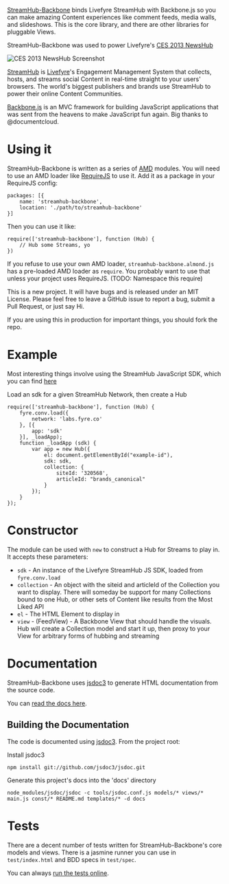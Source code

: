 [StreamHub-Backbone](http://gobengo.github.com/streamhub-backbone/) binds Livefyre StreamHub with Backbone.js so you can make amazing Content experiences like comment feeds, media walls, and slideshows. This is the core library, and there are other libraries for pluggable Views.

StreamHub-Backbone was used to power Livefyre's [CES 2013 NewsHub](http://ces.livefyre.com/)

![CES 2013 NewsHub Screenshot](http://d.pr/i/71lK+)

[StreamHub](http://www.livefyre.com/streamhub/) is [Livefyre](http://www.livefyre.com/)'s Engagement Management System that collects, hosts, and streams social Content in real-time straight to your users' browsers. The world's biggest publishers and brands use StreamHub to power their online Content Communities.

[Backbone.js](http://backbonejs.org/) is an MVC framework for building JavaScript applications that was sent from the heavens to make JavaScript fun again. Big thanks to @documentcloud.

# Using it

StreamHub-Backbone is written as a series of [AMD](http://requirejs.org/docs/whyamd.html) modules. You will need to use an AMD loader like [RequireJS]() to use it. Add it as a package in your RequireJS config:

    packages: [{
        name: 'streamhub-backbone',
        location: './path/to/streamhub-backbone'
    }]

Then you can use it like:

    require(['streamhub-backbone'], function (Hub) {
        // Hub some Streams, yo
    })

If you refuse to use your own AMD loader, `streamhub-backbone.almond.js` has a pre-loaded AMD loader as `require`. You probably want to use that unless your project uses RequireJS. (TODO: Namespace this require)

This is a new project. It will have bugs and is released under an MIT License. Please feel free to leave a GitHub issue to report a bug, submit a Pull Request, or just say Hi.

If you are using this in production for important things, you should fork the repo.

# Example

Most interesting things involve using the StreamHub JavaScript SDK, which you can find [here](http://zor.fyre.co/wjs/v3.0/javascripts/livefyre.js)

Load an sdk for a given StreamHub Network, then create a Hub

    require(['streamhub-backbone'], function (Hub) {
        fyre.conv.load({
            network: 'labs.fyre.co'
        }, [{
            app: 'sdk'
        }], _loadApp);
        function _loadApp (sdk) {
            var app = new Hub({
                el: document.getElementById("example-id"),
                sdk: sdk,
                collection: {
                    siteId: '320568',
                    articleId: "brands_canonical"
                }
            });
        }
    });

# Constructor

The module can be used with `new` to construct a Hub for Streams to play in. It accepts these parameters:

* `sdk` - An instance of the Livefyre StreamHub JS SDK, loaded from `fyre.conv.load`
* `collection` - An object with the siteid and articleId of the Collection you want to display. There will someday be support for many Collections bound to one Hub, or other sets of Content like results from the Most Liked API
* `el` - The HTML Element to display in
* `view` - (FeedView) - A Backbone View that should handle the visuals. Hub will create a Collection model and start it up, then proxy to your View for arbitrary forms of hubbing and streaming

# Documentation

StreamHub-Backbone uses [jsdoc3](http://usejsdoc.org/) to generate HTML documentation from the source code.

You can [read the docs here](http://gobengo.github.com/streamhub-backbone/docs/).

## Building the Documentation

The code is documented using [jsdoc3](https://github.com/jsdoc3/jsdoc). From the project root:

Install jsdoc3

    npm install git://github.com/jsdoc3/jsdoc.git
    
Generate this project's docs into the 'docs' directory

    node_modules/jsdoc/jsdoc -c tools/jsdoc.conf.js models/* views/* main.js const/* README.md templates/* -d docs

# Tests

There are a decent number of tests written for StreamHub-Backbone's core models and views. There is a jasmine runner you can use in `test/index.html` and BDD specs in `test/spec`.

You can always [run the tests online](http://gobengo.github.com/streamhub-backbone/test/).

